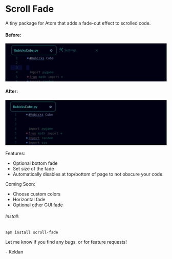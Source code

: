 # Scroll Fade

A tiny package for Atom that adds a fade-out effect to scrolled code.

#### Before:

![](WithoutFade.gif)

#### After:

![](WithFade.gif)

Features:
- Optional bottom fade
- Set size of the fade
- Automatically disables at top/bottom of page to not obscure your code.

Coming Soon:
- Choose custom colors
- Horizontal fade
- Optional other GUI fade

###### Install:
```
apm install scroll-fade
```

Let me know if you find any bugs, or for feature requests!

\- Keldan
